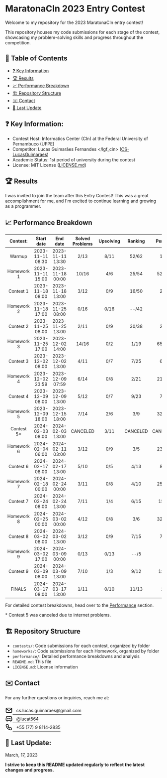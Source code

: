 # MaratonaCIn 2023 Entry Contest

Welcome to my repository for the 2023 MaratonaCIn entry contest!

This repository houses my code submissions for each stage of the contest, showcasing my problem-solving skills and progress throughout the competition.

## 📖 Table of Contents

* [❓ Key Information](#key-information)
* [🏆 Results](#results)
* [📈 Performance Breakdown](#performance-breakdown)
* [️🏗️ Repository Structure](#repository-structure)
* [✉️ Contact](#contact)
* [🔄 Last Update](#last-update)

## ❓ Key Information: <a name="key-information"></a>
 * Contest Host: Informatics Center (CIn) at the Federal University of Pernambuco (UFPE)
 * Competitor: Lucas Guimarães Fernandes </lgf_cin> ([CS-LucasGuimaraes](https://github.com/CS-LucasGuimaraes))
 * Academic Status: 1st period of university during the contest
 * License: MIT License ([LICENSE.md](https://github.com/CS-LucasGuimaraes/MaratonaCIn_Entry-2023/blob/main/LICENSE))

## 🏆 Results <a name="results"></a>
I was invited to join the team after this Entry Contest! This was a great accomplishment for me, and I'm excited to continue learning and growing as a programmer.  

## 📈 Performance Breakdown <a name="performance-breakdown"></a>
|  Contest:  |    Start date    |     End date     | Solved Problems | Upsolving | Ranking | Penalty |
|:----------:|:----------------:|:----------------:|:---------------:|:---------:|:-------:|:-------:|
|   Warmup   | 2023-11-11 08:30 | 2023-11-11 13:30 |       2/13      |    8/11   |  52/62  |   189   |
| Homework 1 | 2023-11-11 15:00 | 2023-11-18 00:00 |      10/16      |    4/6    |  25/54  |  52834  |
|  Contest 1 | 2023-11-18 08:00 | 2023-11-18 13:00 |       3/12      |    0/9    |  16/50  |   251   |
| Homework 2 | 2023-11-18 17:00 | 2023-11-25 08:00 |       0/16      |    0/16   |  --/42  |    0    |
|  Contest 2 | 2023-11-25 08:00 | 2023-11-25 13:00 |       2/11      |    0/9    |  30/38  |   207   |
| Homework 3 | 2023-11-25 17:00 | 2023-12-02 14:00 |      14/16      |    0/2    |   1/19  |  65947  |
|  Contest 3 | 2023-12-02 08:00 | 2023-12-02 13:00 |       4/11      |    0/7    |   7/25  |   642   |
| Homework 4 | 2023-12-02 23:59 | 2023-12-09 07:59 |       6/14      |    0/8    |   2/21  |  21976  |
|  Contest 4 | 2023-12-09 08:00 | 2023-12-09 13:00 |       5/12      |    0/7    |   9/23  |   709   |
| Homework 5 | 2023-12-09 18:00 | 2023-12-15 18:00 |       7/14      |    2/6    |   3/9   |  32179  |
|  Contest 5*| 2024-02-03 08:00 | 2024-02-03 13:00 |     CANCELED    |    3/11   | CANCELED| CANCELED|
| Homework 6 | 2024-02-04 06:00 | 2024-02-11 03:00 |       3/12      |    0/9    |   3/5   |  23727  |
|  Contest 6 | 2024-02-17 08:00 | 2024-02-17 13:00 |       5/10      |    0/5    |   4/13  |   895   |
| Homework 7 | 2024-02-18 00:00 | 2024-02-24 00:00 |       3/11      |    0/8    |   4/10  |  25516  |
|  Contest 7 | 2024-02-24 08:00 | 2024-02-24 13:00 |       7/11      |    1/4    |   6/15  |  1500   |
| Homework 8 | 2024-02-25 00:00 | 2024-03-02 00:00 |       4/12      |    0/8    |   3/6   |  32962  |
|  Contest 8 | 2024-03-02 08:00 | 2024-03-02 13:00 |       3/12      |    0/9    |   7/15  |   759   |
| Homework 9 | 2024-03-02 17:00 | 2024-03-09 00:00 |       0/13      |    0/13   |  --/5   |    0    |
|  Contest 9 | 2024-03-09 08:00 | 2024-03-09 13:00 |       7/10      |    1/3    |   9/12  |  1252   |
|   FINALS   | 2024-03-17 08:00 | 2024-03-17 13:00 |       1/11      |    0/10   |   11/13 |    22   |

For detailed contest breakdowns, head over to the <a href="https://github.com/CS-LucasGuimaraes/MaratonaCIn_Entry-2023/tree/main/performance">Performance</a> section.

\* Contest 5 was canceled due to internet problems.

## 🏗️ Repository Structure <a name="repository-structure"></a>
- `contests/`: Code submissions for each contest, organized by folder
- `homeworks/`: Code submissions for each Homework, organized by folder
- `performance/`: Detailed performance breakdowns and analysis
- `README.md`: This file
- `LICENSE.md`: License information

## ✉️ Contact <a name="contact"></a>
For any further questions or inquiries, reach me at:

<div>
<!-- email -->
<a href="mailto:cs.lucas.guimaraes@gmail.com" target="_blank" style="color: currentColor;">
<picture style="position: relative; top: 6px;">
  <source media="(prefers-color-scheme: dark)" srcset="assets/icons/dark-mode/mail.png">
  <img src="assets/icons/light-mode/mail.png" alt="my e-mail" width="24" height="auto">
</picture> &nbsp; cs.lucas.guimaraes@gmail.com
</a>
</div>
<div>
<!-- Discord -->
<a href="https://discordapp.com/users/294562171877195777
" target="_blank" style="color: currentColor; ">
<picture style="position: relative; top: 6px;">
  <source media="(prefers-color-scheme: dark)" srcset="assets/icons/dark-mode/brand-discord.png">
  <img src="assets/icons/light-mode/brand-discord.png" alt="my discord" width="24" height="auto">
</picture> &nbsp; @lucat564
</a>
</div>
<div>
<!-- phone -->
<a href="tel:+5577981142835" target="_blank" style="color: currentColor;">
<picture style="position: relative; top: 6px;">
  <source media="(prefers-color-scheme: dark)" srcset="assets/icons/dark-mode/phone.png">
  <img src="assets/icons/light-mode/phone.png" alt="my phone" width="24" height="auto">
</picture> &nbsp; +55 (77) 9 8114-2835
</a>
</div>

## 🔄 Last Update: <a name="last-update"></a>
March, 17, 2023
<br>

**I strive to keep this README updated regularly to reflect the latest changes and progress.**